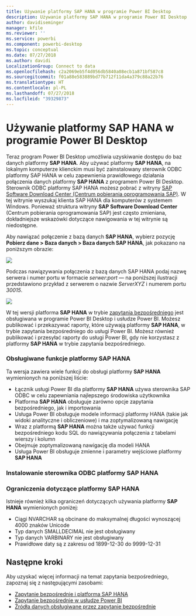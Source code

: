 ```yaml
---
title: Używanie platformy SAP HANA w programie Power BI Desktop
description: Używanie platformy SAP HANA w programie Power BI Desktop
author: davidiseminger
manager: kfile
ms.reviewer: ''
ms.service: powerbi
ms.component: powerbi-desktop
ms.topic: conceptual
ms.date: 07/27/2018
ms.author: davidi
LocalizationGroup: Connect to data
ms.openlocfilehash: c2a2069eb5f4d056db5840a08ecb1a871bf587c8
ms.sourcegitcommit: f01a88e583889bd77b712f11da4a379c88a22b76
ms.translationtype: HT
ms.contentlocale: pl-PL
ms.lasthandoff: 07/27/2018
ms.locfileid: "39329873"
---
```

# <a name="use-sap-hana-in-power-bi-desktop"></a>Używanie platformy SAP HANA w programie Power BI Desktop
Teraz program Power BI Desktop umożliwia uzyskiwanie dostępu do baz danych platformy **SAP HANA**. Aby używać platformy **SAP HANA**, na lokalnym komputerze klienckim musi być zainstalowany sterownik ODBC platformy SAP HANA w celu zapewnienia prawidłowego działania połączenia danych platformy **SAP HANA** z programem Power BI Desktop. Sterownik ODBC platformy SAP HANA możesz pobrać z witryny [SAP Software Download Center (Centrum pobierania oprogramowania SAP)](https://support.sap.com/swdc). W tej witrynie wyszukaj klienta SAP HANA dla komputerów z systemem Windows. Ponieważ struktura witryny **SAP Software Download Center** (Centrum pobierania oprogramowania SAP) jest często zmieniana, dokładniejsze wskazówki dotyczące nawigowania w tej witrynie są niedostępne.

Aby nawiązać połączenie z bazą danych **SAP HANA**, wybierz pozycję **Pobierz dane > Baza danych > Baza danych SAP HANA**, jak pokazano na poniższym obrazie:

![](media/desktop-sap-hana/sap-hana-1.png)

Podczas nawiązywania połączenia z bazą danych SAP HANA podaj nazwę serwera i numer portu w formacie *serwer:port* — na poniższej ilustracji przedstawiono przykład z serwerem o nazwie *ServerXYZ* i numerem portu *30015*.

![](media/desktop-sap-hana/sap-hana-2.png)

W tej wersji platforma **SAP HANA** w trybie [zapytania bezpośredniego](desktop-directquery-sap-hana.md) jest obsługiwana w programie Power BI Desktop i usłudze Power BI. Możesz publikować i przekazywać raporty, które używają platformy **SAP HANA**, w trybie zapytania bezpośredniego do usługi Power BI. Możesz również publikować i przesyłać raporty do usługi Power BI, gdy nie korzystasz z platformy **SAP HANA** w trybie zapytania bezpośredniego.

### <a name="supported-features-for-sap-hana"></a>Obsługiwane funkcje platformy SAP HANA
Ta wersja zawiera wiele funkcji do obsługi platformy **SAP HANA** wymienionych na poniższej liście:

* Łącznik usługi Power BI dla platformy **SAP HANA** używa sterownika SAP ODBC w celu zapewniania najlepszego środowiska użytkownika
* Platforma **SAP HANA** obsługuje zarówno opcje zapytania bezpośredniego, jak i importowania
* Usługa Power BI obsługuje modele informacji platformy HANA (takie jak widoki analityczne i obliczeniowe) i ma zoptymalizowaną nawigację
* Wraz z platformą **SAP HANA** można także używać funkcji bezpośredniego kodu SQL do nawiązywania połączenia z tabelami wierszy i kolumn
* Obejmuje zoptymalizowaną nawigację dla modeli HANA
* Usługa Power BI obsługuje zmienne i parametry wejściowe platformy **SAP HANA**

### <a name="installing-the-sap-hana-odbc-driver"></a>Instalowanie sterownika ODBC platformy SAP HANA
### <a name="limitations-of-sap-hana"></a>Ograniczenia dotyczące platformy SAP HANA
Istnieje również kilka ograniczeń dotyczących używania platformy **SAP HANA** wymienionych poniżej:

* Ciągi NVARCHAR są obcinane do maksymalnej długości wynoszącej 4000 znaków Unicode
* Typ danych SMALLDECIMAL nie jest obsługiwany
* Typ danych VARBINARY nie jest obsługiwany
* Prawidłowe daty są z zakresu od 1899-12-30 do 9999-12-31


## <a name="next-steps"></a>Następne kroki
Aby uzyskać więcej informacji na temat zapytania bezpośredniego, zapoznaj się z następującymi zasobami:

* [Zapytanie bezpośrednie i platforma SAP HANA](desktop-directquery-sap-hana.md)
* [Zapytanie bezpośrednie w usłudze Power BI](desktop-directquery-about.md)
* [Źródła danych obsługiwane przez zapytanie bezpośrednie](desktop-directquery-data-sources.md)

